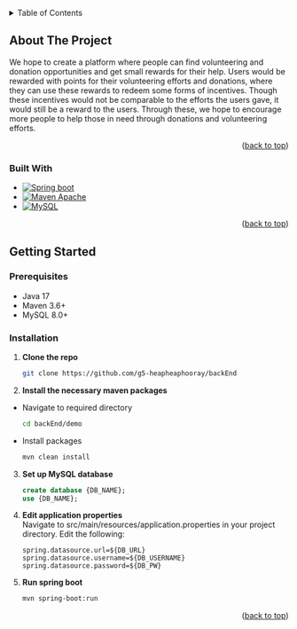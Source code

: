 <a id="readme-top"></a>

<!-- TABLE OF CONTENTS -->
<details>
  <summary>Table of Contents</summary>
  <ol>
    <li>
      <a href="#about-the-project">About The Project</a>
      <ul>
        <li><a href="#built-with">Built With</a></li>
      </ul>
    </li>
    <li>
      <a href="#getting-started">Getting Started</a>
      <ul>
        <li><a href="#prerequisites">Prerequisites</a></li>
        <li><a href="#installation">Installation</a></li>
      </ul>
    </li>
  </ol>
</details>



<!-- ABOUT THE PROJECT -->
## About The Project

We hope to create a platform where people can find volunteering and donation opportunities and get small rewards for their help. Users would be rewarded with points for their volunteering efforts and donations, where they can use these rewards to redeem some forms of incentives. Though these incentives would not be comparable to the efforts the users gave, it would still be a reward to the users. Through these, we hope to encourage more people to help those in need through donations and volunteering efforts.


<p align="right">(<a href="#readme-top">back to top</a>)</p>



### Built With

* [![Spring boot][spring boot-logo]][spring boot-url]
* [![Maven Apache][maven-logo]][maven-url]
* [![MySQL][mysql-logo]][mysql-url]

<p align="right">(<a href="#readme-top">back to top</a>)</p>



<!-- GETTING STARTED -->
## Getting Started



### Prerequisites

* Java 17
* Maven 3.6+
* MySQL 8.0+

### Installation

1. **Clone the repo**
    ```sh
    git clone https://github.com/g5-heapheaphooray/backEnd
    ```
2. **Install the necessary maven packages**
   <br>
* Navigate to required directory
    ```sh
    cd backEnd/demo
    ```
* Install packages
  <br>
    ```sh
    mvn clean install
    ```

3. **Set up MySQL database**
    ```sql
    create database {DB_NAME};
    use {DB_NAME};
    ```
4. **Edit application properties**
   <br>
   Navigate to src/main/resources/application.properties in your project directory. Edit the following:
    ```
    spring.datasource.url=${DB_URL}
    spring.datasource.username=${DB_USERNAME}
    spring.datasource.password=${DB_PW}
    ```

5. **Run spring boot**
    ```sh
    mvn spring-boot:run
    ```

<p align="right">(<a href="#readme-top">back to top</a>)</p>


<!-- MARKDOWN LINKS & IMAGES -->
[spring boot-logo]: https://img.shields.io/badge/Spring_Boot-F2F4F9?style=for-the-badge&logo=spring-boot
[spring boot-url]:https://spring.io/projects/spring-boot
[maven-logo]: https://img.shields.io/badge/Apache%20Maven-C71A36?style=for-the-badge&logo=Apache%20Maven&logoColor=white
[maven-url]: https://maven.apache.org/
[mysql-logo]: https://img.shields.io/badge/mysql-4479A1.svg?style=for-the-badge&logo=mysql&logoColor=white
[mysql-url]: https://www.mysql.com/